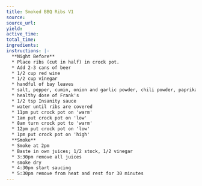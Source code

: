 ```yaml
---
title: Smoked BBQ Ribs V1
source: 
source_url: 
yield: 
active_time: 
total_time: 
ingredients:
instructions: |-
  **Night Before** 
  * Place ribs (cut in half) in crock pot. 
  * Add 2-3 cans of beer 
  * 1/2 cup red wine 
  * 1/2 cup vinegar 
  * handful of bay leaves 
  * salt, pepper, cumin, onion and garlic powder, chili powder, paprika 
  * healthy dose of Frank's 
  * 1/2 tsp Insanity sauce 
  * water until ribs are covered 
  * 11pm put crock pot on 'warm' 
  * 1am put crock pot on 'low' 
  * 8am turn crock pot to 'warm' 
  * 12pm put crock pot on 'low' 
  * 1pm put crock pot on 'high'  
  **Smoke** 
  * Smoke at 2pm 
  * Baste in own juices; 1/2 stock, 1/2 vinegar 
  * 3:30pm remove all juices 
  * smoke dry 
  * 4:30pm start saucing 
  * 5:30pm remove from heat and rest for 30 minutes 
---
```

